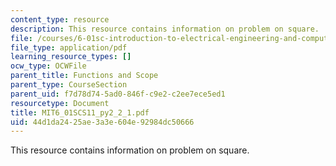 ```yaml
---
content_type: resource
description: This resource contains information on problem on square.
file: /courses/6-01sc-introduction-to-electrical-engineering-and-computer-science-i-spring-2011/44d1da2425ae3a3e604e92984dc50666_MIT6_01SCS11_py2_2_1.pdf
file_type: application/pdf
learning_resource_types: []
ocw_type: OCWFile
parent_title: Functions and Scope
parent_type: CourseSection
parent_uid: f7d78d74-5ad0-846f-c9e2-c2ee7ece5ed1
resourcetype: Document
title: MIT6_01SCS11_py2_2_1.pdf
uid: 44d1da24-25ae-3a3e-604e-92984dc50666
---
```

This resource contains information on problem on square.

